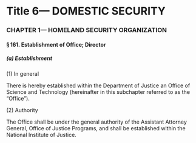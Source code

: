 
# Title 6— DOMESTIC SECURITY
### CHAPTER 1— HOMELAND SECURITY ORGANIZATION
#### § 161. Establishment of Office; Director
##### (a) Establishment

(1) In general

There is hereby established within the Department of Justice an Office of Science and Technology (hereinafter in this subchapter referred to as the “Office”).

(2) Authority

The Office shall be under the general authority of the Assistant Attorney General, Office of Justice Programs, and shall be established within the National Institute of Justice.
